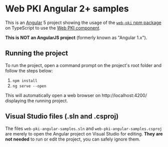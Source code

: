 # Web PKI Angular 2+ samples

This is an [Angular](https://angular.io/) 5 project showing the usage of the [`web-pki` npm package](https://www.npmjs.com/package/web-pki)
on TypeScript to use the [Web PKI component](https://docs.lacunasoftware.com/articles/web-pki/).

**This is NOT an AngularJS project** (formerly known as "Angular 1.x").

## Running the project

To run the project, open a command prompt on the project's root folder and follow the steps below:

1. `npm install`
1. `ng serve --open`

This will automatically open a web browser on http://localhost:4200/ displaying the running project.

## Visual Studio files (.sln and .csproj)

The files `web-pki-angular-samples.sln` and `web-pki-angular-samples.csproj` are merely to open the Angular project
on Visual Studio for editing. **They are not needed** to run or edit the project, you can safely ignore them.
